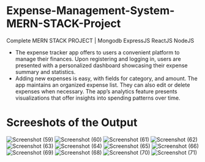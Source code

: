 # Expense-Management-System-MERN-STACK-Project
Complete MERN STACK PROJECT | Mongodb ExpressJS ReactJS NodeJS

- The expense tracker app offers to users a convenient platform to manage their finances. Upon registering and logging in, users are presented with a personalized dashboard showcasing their expense summary and statistics.
- Adding new expenses is easy, with fields for category, and amount. The app maintains an organized expense list. They can also edit or delete expenses when necessary. The app’s analytics feature presents visualizations that offer insights into spending patterns over time.
# Screeshots of the Output
![Screenshot (59)](https://github.com/user-attachments/assets/eddc9425-3d88-4fb3-95ba-080d93265016)
![Screenshot (60)](https://github.com/user-attachments/assets/5764aab0-cb99-4b66-8c52-e10f84ed4bc2)
![Screenshot (61)](https://github.com/user-attachments/assets/7ef46082-80b8-420f-8b61-53090e2f5c45)
![Screenshot (62)](https://github.com/user-attachments/assets/37d98974-2763-4411-a648-9af860b8bf34)
![Screenshot (63)](https://github.com/user-attachments/assets/bd60e5e9-21ad-4bee-9361-9e1d39500aaf)
![Screenshot (64)](https://github.com/user-attachments/assets/f9a295b4-53db-4ad1-9861-f1ae2ad8f470)
![Screenshot (65)](https://github.com/user-attachments/assets/449239a9-ebfe-4e13-b29a-8ba2840c63b4)
![Screenshot (66)](https://github.com/user-attachments/assets/17714926-b7b1-4296-9217-d34a1ad7ce08)
![Screenshot (69)](https://github.com/user-attachments/assets/448fe194-e378-4d58-86da-93aad383143c)
![Screenshot (68)](https://github.com/user-attachments/assets/b7b65abf-47a2-4a7b-aad9-e1d3e23811ab)
![Screenshot (70)](https://github.com/user-attachments/assets/74a87674-2d08-4c13-bed5-0c49c1dfa4f3)
![Screenshot (71)](https://github.com/user-attachments/assets/533e5018-9872-4810-a1ec-7b65b187e439)

